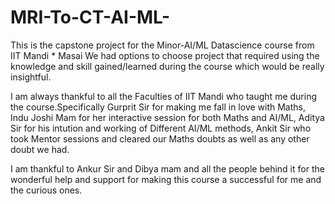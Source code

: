 # MRI-To-CT-AI-ML-
This is the capstone project for the Minor-AI/ML Datascience course from IIT Mandi * Masai
We had options to choose project that required using the knowledge and skill gained/learned during the course which would be really insightful.

I am always thankful to all the Faculties of IIT Mandi who taught me during the course.Specifically Gurprit Sir for making me fall in love with Maths, Indu Joshi Mam for her interactive session for both Maths and AI/ML, Aditya Sir for his intution and working of Different AI/ML methods, Ankit Sir who took Mentor sessions and cleared our Maths doubts as well as any other doubt we had.

I am thankful to Ankur Sir and Dibya mam and all the people behind it for the wonderful help and support for making this course a successful for me and the curious ones.


